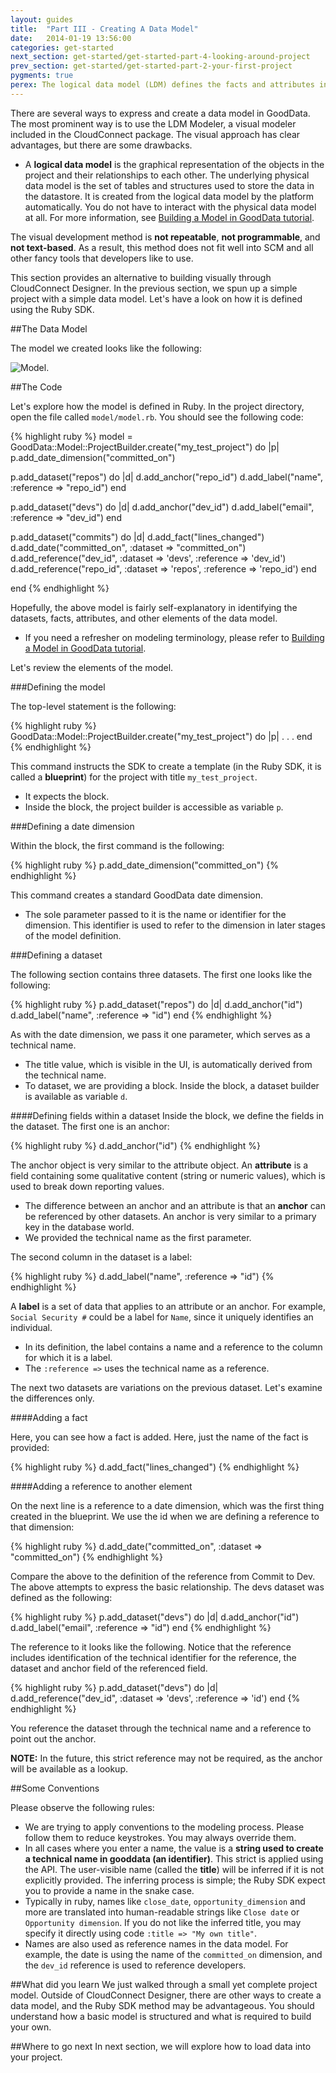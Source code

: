 ```yaml
---
layout: guides
title:  "Part III - Creating A Data Model"
date:   2014-01-19 13:56:00
categories: get-started
next_section: get-started/get-started-part-4-looking-around-project
prev_section: get-started/get-started-part-2-your-first-project
pygments: true
perex: The logical data model (LDM) defines the facts and attributes in your project, as well as their relationships. Let’s have a look at how to create a project’s LDM using Ruby SDK. Then, we compare this method with other approaches.
---
```


There are several ways to express and create a data model in GoodData. The most prominent way is to use the LDM Modeler, a visual modeler included in the CloudConnect package. The visual approach has clear advantages, but there are some drawbacks.<br/>

- A **logical data model** is the graphical representation of the objects in the project and their relationships to each other. The underlying physical data model is the set of tables and structures used to store the data in the datastore. It is created from the logical data model by the platform automatically. You do not have to interact with the physical data model at all. For more information, see [Building a Model in GoodData tutorial](https://developer.gooddata.com/getting-started/).

The visual development method is **not repeatable**, **not programmable**, and **not text-based**. As a result, this method does not fit well into SCM and all other fancy tools that developers like to use.

This section provides an alternative to building visually through CloudConnect Designer. In the previous section, we spun up a simple project with a simple data model. Let's have a look on how it is defined using the Ruby SDK.

##The Data Model

The model we created looks like the following:

![Model](https://dl.dropboxusercontent.com/s/1y97ziv5anmpn9s/gooddata_devs_demo_model.png?token_hash=AAENC89d8XOfCr9AnyQCrd9vwfhb-bDuYcORQ0AIRP2RQQ).

##The Code

Let's explore how the model is defined in Ruby. In the project directory, open the file called `model/model.rb`. You should see the following code:

{% highlight ruby %}
model = GoodData::Model::ProjectBuilder.create("my_test_project") do |p|
  p.add_date_dimension("committed_on")

  p.add_dataset("repos") do |d|
    d.add_anchor("repo_id")
    d.add_label("name", :reference => "repo_id")
  end

  p.add_dataset("devs") do |d|
    d.add_anchor("dev_id")
    d.add_label("email", :reference => "dev_id")
  end

  p.add_dataset("commits") do |d|
    d.add_fact("lines_changed")
    d.add_date("committed_on", :dataset => "committed_on")
    d.add_reference("dev_id", :dataset => 'devs', :reference => 'dev_id')
    d.add_reference("repo_id", :dataset => 'repos', :reference => 'repo_id')
  end

end
{% endhighlight %}

Hopefully, the above model is fairly self-explanatory in identifying the datasets, facts, attributes, and other elements of the data model.

- If you need a refresher on modeling terminology, please refer to [Building a Model in GoodData tutorial](https://developer.gooddata.com/getting-started/).

Let's review the elements of the model.

###Defining the model

The top-level statement is the following:

{% highlight ruby %}
GoodData::Model::ProjectBuilder.create("my_test_project") do |p|
.
.
.
end
{% endhighlight %}

This command instructs the SDK to create a template (in the Ruby SDK, it is called a **blueprint**) for the project with title `my_test_project`.

- It expects the block.
- Inside the block, the project builder is accessible as variable `p`.

###Defining a date dimension

Within the block, the first command is the following:

{% highlight ruby %}
p.add_date_dimension("committed_on")
{% endhighlight %}

This command creates a standard GoodData date dimension.

- The sole parameter passed to it is the name or identifier for the dimension. This identifier is used to refer to the dimension in later stages of the model definition.

###Defining a dataset

The following section contains three datasets. The first one looks like the following:

{% highlight ruby %}
p.add_dataset("repos") do |d|
  d.add_anchor("id")
  d.add_label("name", :reference => "id")
end
{% endhighlight %}

As with the date dimension, we pass it one parameter, which serves as a technical name.

- The title value, which is visible in the UI, is automatically derived from the technical name.
- To dataset, we are providing a block. Inside the block, a dataset builder is available as variable `d`.

####Defining fields within a dataset
Inside the block, we define the fields in the dataset. The first one is an anchor:

{% highlight ruby %}
d.add_anchor("id")
{% endhighlight %}

The anchor object is very similar to the attribute object. An **attribute** is a field containing some qualitative content (string or numeric values), which is used to break down reporting values.
* The difference between an anchor and an attribute is that an **anchor** can be referenced by other datasets. An anchor is very similar to a primary key in the database world.
* We provided the technical name as the first parameter.

The second column in the dataset is a label:

{% highlight ruby %}
d.add_label("name", :reference => "id")
{% endhighlight %}

A **label** is a set of data that applies to an attribute or an anchor. For example, `Social Security #` could be a label for `Name`, since it uniquely identifies an individual.
* In its definition, the label contains a name and a reference to the column for which it is a label.
* The `:reference =>` uses the technical name as a reference.

The next two datasets are variations on the previous dataset. Let's examine the differences only.

####Adding a fact

Here, you can see how a fact is added. Here, just the name of the fact is provided:

{% highlight ruby %}
d.add_fact("lines_changed")
{% endhighlight %}

####Adding a reference to another element

On the next line is a reference to a date dimension, which was the first thing created in the blueprint. We use the id when we are defining a reference to that dimension:

{% highlight ruby %}
d.add_date("committed_on", :dataset => "committed_on")
{% endhighlight %}

Compare the above to the definition of the reference from Commit to Dev. The above attempts to express the basic relationship. The devs dataset was defined as the following:

{% highlight ruby %}
p.add_dataset("devs") do |d|
  d.add_anchor("id")
  d.add_label("email", :reference => "id")
end
{% endhighlight %}

The reference to it looks like the following. Notice that the reference includes identification of the technical identifier for the reference, the dataset and anchor field of the referenced field.

{% highlight ruby %}
p.add_dataset("devs") do |d|
  d.add_reference("dev_id", :dataset => 'devs', :reference => 'id')
end
{% endhighlight %}

You reference the dataset through the technical name and a reference to point out the anchor.

**NOTE:** In the future, this strict reference may not be required, as the anchor will be available as a lookup.

##Some Conventions

Please observe the following rules:

* We are trying to apply conventions to the modeling process. Please follow them to reduce keystrokes. You may always override them.
* In all cases where you enter a name, the value is a **string used to create a technical name in gooddata (an identifier)**. This strict is applied using the API. The user-visible name (called the **title**) will be inferred if it is not explicitly provided. The inferring process is simple; the Ruby SDK expect you to provide a name in the snake case.
* Typically in ruby, names like `close_date`, `opportunity_dimension` and more are translated into human-readable strings like `Close date` or `Opportunity dimension`. If you do not like the inferred title, you may specify it directly using code `:title => "My own title"`.
* Names are also used as reference names in the data model. For example, the date is using the name of the `committed_on` dimension, and the `dev_id` reference is used to reference developers.

##What did you learn
We just walked through a small yet complete project model. Outside of CloudConnect Designer, there are other ways to create a data model, and the Ruby SDK method may be advantageous. You should understand how a basic model is structured and what is required to build your own.

##Where to go next
In next section, we will explore how to load data into your project.
